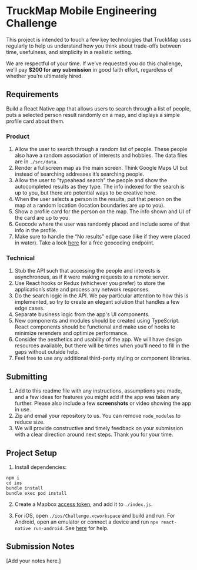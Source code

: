 # TruckMap Mobile Engineering Challenge

This project is intended to touch a few key technologies that TruckMap uses regularly to help us understand how you think about trade-offs between time, usefulness, and simplicity in a realistic setting.

We are respectful of your time. If we’ve requested you do this challenge, we’ll pay **$200 for any submission** in good faith effort, regardless of whether you’re ultimately hired.

## Requirements

Build a React Native app that allows users to search through a list of people, puts a selected person result randomly on a map, and displays a simple profile card about them.

### Product

1. Allow the user to search through a random list of people. These people also have a random association of interests and hobbies. The data files are in `./src/data`.
2. Render a fullscreen map as the main screen. Think Google Maps UI but instead of searching addresses it’s searching people.
3. Allow the user to "typeahead search" the people and show the autocompleted results as they type. The info indexed for the search is up to you, but there are potential ways to be creative here.
4. When the user selects a person in the results, put that person on the map at a random location (location boundaries are up to you).
5. Show a profile card for the person on the map. The info shown and UI of the card are up to you.
6. Geocode where the user was randomly placed and include some of that info in the profile.
7. Make sure to handle the “No results” edge case (like if they were placed in water). Take a look [here](https://services.gisgraphy.com/reversegeocoding/search?format=json&lat=41.88832&lng=-87.623177) for a free geocoding endpoint.

### Technical

1. Stub the API such that accessing the people and interests is asynchronous, as if it were making requests to a remote server.
2. Use React hooks or Redux (whichever you prefer) to store the application’s state and process any network responses.
3. Do the search logic in the API. We pay particular attention to how this is implemented, so try to create an elegant solution that handles a few edge cases.
4. Separate business logic from the app's UI components.
5. New components and modules should be created using TypeScript. React components should be functional and make use of hooks to minimize rerenders and optimize performance.
6. Consider the aesthetics and usability of the app. We will have design resources available, but there will be times when you'll need to fill in the gaps without outside help.
7. Feel free to use any additional third-party styling or component libraries.

## Submitting

1. Add to this readme file with any instructions, assumptions you made, and a few ideas for features you might add if the app was taken any further. Please also include a few **screenshots** or video showing the app in use.
2. Zip and email your repository to us. You can remove `node_modules` to reduce size.
3. We will provide constructive and timely feedback on your submission with a clear direction around next steps. Thank you for your time.

## Project Setup

1. Install dependencies:

```
npm i
cd ios
bundle install
bundle exec pod install
```

2. Create a Mapbox [access token](https://docs.mapbox.com/help/glossary/access-token/), and add it to `./index.js`.

3. For iOS, open `./ios/Challenge.xcworkspace` and build and run. For Android, open an emulator or connect a device and run `npx react-native run-android`. See [here](https://reactnative.dev/docs/running-on-device) for help.

## Submission Notes

[Add your notes here.]
